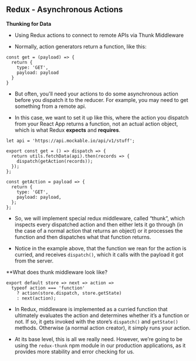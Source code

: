 ## Redux - Asynchronous Actions

**Thunking for Data**

- Using Redux actions to connect to remote APIs via Thunk Middleware

- Normally, action generators return a function, like this:

```
const get = (payload) => {
  return {
    type: 'GET',
    payload: payload
  }
}
```

- But often, you'll need your actions to do some asynchronous action before you dispatch it to the reducer. For example, you may need to get something from a remote api.

- In this case, we want to set it up like this, where the action you dispatch from your React App returns a function, not an actual action object, which is what Redux **expects** and **requires**.

```
let api = 'https://api.mockable.io/api/v1/stuff';

export const get = () => dispatch => {
  return utils.fetchData(api).then(records => {
    dispatch(getAction(records));
  });
};

const getAction = payload => {
  return {
    type: 'GET',
    payload: payload,
  };
};
```

- So, we will implement special redux middleware, called “thunk”, which inspects every dispatched action and then either lets it go through (in the case of a normal action that returns an object) or it processes the function and then dispatches what that function returns.

- Notice in the example above, that the function we rean for the action is curried, and receives `dispatch()`, which it calls with the payload it got from the server.

**What does thunk middleware look like?

```
export default store => next => action =>
  typeof action === 'function'
    ? action(store.dispatch, store.getState)
    : next(action);
```

- In Redux, middleware is implemented as a curried function that ultimately evaluates the action and determines whether it’s a function or not. If so, it gets invoked with the store’s `dispatch()` and `getState()` methods. Otherwise (a normal action creator), it simply runs your action.

- At its base level, this is all we really need. However, we’re going to be using the `redux-thunk` npm module in our production applications, as it provides more stability and error checking for us.
